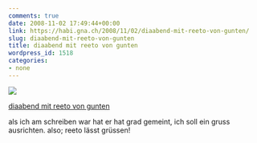 ```yaml
---
comments: true
date: 2008-11-02 17:49:44+00:00
link: https://habi.gna.ch/2008/11/02/diaabend-mit-reeto-von-gunten/
slug: diaabend-mit-reeto-von-gunten
title: diaabend mit reeto von gunten
wordpress_id: 1518
categories:
- none
---
```



 [![](https://static.flickr.com/3247/2995370145_215acd918b_m.jpg)](https://www.flickr.com/photos/habi/2995370145/)
   

 
  [diaabend mit reeto von gunten](https://www.flickr.com/photos/habi/2995370145/)
    

 



als ich am schreiben war hat er hat grad gemeint, ich soll ein gruss ausrichten. also; reeto lässt grüssen!
  

